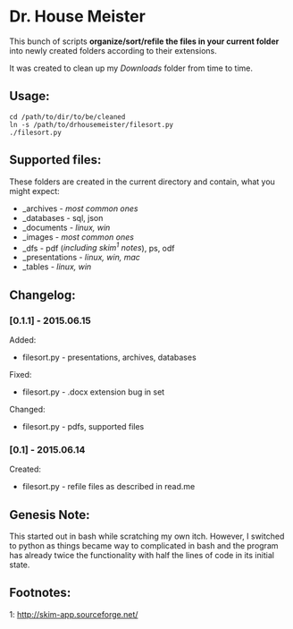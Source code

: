 # Dr. House Meister

This bunch of scripts **organize/sort/refile the files in your current
folder** into newly created folders according to their extensions.

It was created to clean up my *Downloads* folder from time to time.


## Usage:

```
cd /path/to/dir/to/be/cleaned
ln -s /path/to/drhousemeister/filesort.py
./filesort.py
```


## Supported files:

These folders are created in the current directory and contain, what
you might expect:

* _archives - *most common ones*
* _databases - sql, json
* _documents - *linux, win*
* _images - *most common ones*
* _dfs - pdf (*including skim<sup>1</sup> notes*), ps, odf
* _presentations - *linux, win, mac*
* _tables - *linux, win*


## Changelog:

### [0.1.1] - 2015.06.15
Added:
- filesort.py - presentations, archives, databases

Fixed:
- filesort.py - .docx extension bug in set

Changed:
- filesort.py - pdfs, supported files

### [0.1] - 2015.06.14
Created:
- filesort.py - refile files as described in read.me


## Genesis Note:

This started out in bash while scratching my own itch. However, I
switched to python as things became way to complicated in bash and the
program has already twice the functionality with half the lines of code
in its initial state.


## Footnotes:

1: http://skim-app.sourceforge.net/
